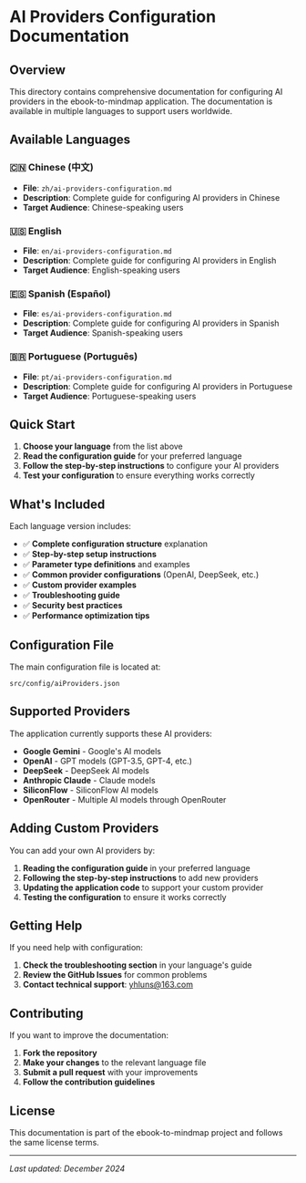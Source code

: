 # AI Providers Configuration Documentation

## Overview

This directory contains comprehensive documentation for configuring AI providers in the ebook-to-mindmap application. The documentation is available in multiple languages to support users worldwide.

## Available Languages

### 🇨🇳 Chinese (中文)
- **File**: `zh/ai-providers-configuration.md`
- **Description**: Complete guide for configuring AI providers in Chinese
- **Target Audience**: Chinese-speaking users

### 🇺🇸 English
- **File**: `en/ai-providers-configuration.md`
- **Description**: Complete guide for configuring AI providers in English
- **Target Audience**: English-speaking users

### 🇪🇸 Spanish (Español)
- **File**: `es/ai-providers-configuration.md`
- **Description**: Complete guide for configuring AI providers in Spanish
- **Target Audience**: Spanish-speaking users

### 🇧🇷 Portuguese (Português)
- **File**: `pt/ai-providers-configuration.md`
- **Description**: Complete guide for configuring AI providers in Portuguese
- **Target Audience**: Portuguese-speaking users

## Quick Start

1. **Choose your language** from the list above
2. **Read the configuration guide** for your preferred language
3. **Follow the step-by-step instructions** to configure your AI providers
4. **Test your configuration** to ensure everything works correctly

## What's Included

Each language version includes:

- ✅ **Complete configuration structure** explanation
- ✅ **Step-by-step setup instructions**
- ✅ **Parameter type definitions** and examples
- ✅ **Common provider configurations** (OpenAI, DeepSeek, etc.)
- ✅ **Custom provider examples**
- ✅ **Troubleshooting guide**
- ✅ **Security best practices**
- ✅ **Performance optimization tips**

## Configuration File

The main configuration file is located at:
```
src/config/aiProviders.json
```

## Supported Providers

The application currently supports these AI providers:

- **Google Gemini** - Google's AI models
- **OpenAI** - GPT models (GPT-3.5, GPT-4, etc.)
- **DeepSeek** - DeepSeek AI models
- **Anthropic Claude** - Claude models
- **SiliconFlow** - SiliconFlow AI models
- **OpenRouter** - Multiple AI models through OpenRouter

## Adding Custom Providers

You can add your own AI providers by:

1. **Reading the configuration guide** in your preferred language
2. **Following the step-by-step instructions** to add new providers
3. **Updating the application code** to support your custom provider
4. **Testing the configuration** to ensure it works correctly

## Getting Help

If you need help with configuration:

1. **Check the troubleshooting section** in your language's guide
2. **Review the GitHub Issues** for common problems
3. **Contact technical support**: yhluns@163.com

## Contributing

If you want to improve the documentation:

1. **Fork the repository**
2. **Make your changes** to the relevant language file
3. **Submit a pull request** with your improvements
4. **Follow the contribution guidelines**

## License

This documentation is part of the ebook-to-mindmap project and follows the same license terms.

---

*Last updated: December 2024*
